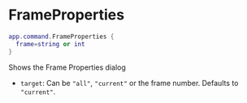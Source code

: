 # FrameProperties

```lua
app.command.FrameProperties {
  frame=string or int
}
```

Shows the Frame Properties dialog

* `target`: Can be `"all"`, `"current"` or the frame number. Defaults to `"current"`.
